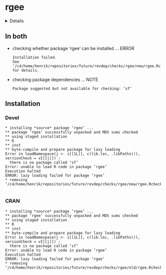 # rgee

<details>

* Version: 1.1.5
* GitHub: https://github.com/r-spatial/rgee
* Source code: https://github.com/cran/rgee
* Date/Publication: 2022-09-13 08:10:06 UTC
* Number of recursive dependencies: 147

Run `revdep_details(, "rgee")` for more info

</details>

## In both

*   checking whether package ‘rgee’ can be installed ... ERROR
    ```
    Installation failed.
    See ‘/c4/home/henrik/repositories/future/revdep/checks/rgee/new/rgee.Rcheck/00install.out’ for details.
    ```

*   checking package dependencies ... NOTE
    ```
    Package suggested but not available for checking: ‘sf’
    ```

## Installation

### Devel

```
* installing *source* package ‘rgee’ ...
** package ‘rgee’ successfully unpacked and MD5 sums checked
** using staged installation
** R
** inst
** byte-compile and prepare package for lazy loading
Error in loadNamespace(j <- i[[1L]], c(lib.loc, .libPaths()), versionCheck = vI[[j]]) : 
  there is no package called ‘sf’
Error: unable to load R code in package ‘rgee’
Execution halted
ERROR: lazy loading failed for package ‘rgee’
* removing ‘/c4/home/henrik/repositories/future/revdep/checks/rgee/new/rgee.Rcheck/rgee’


```
### CRAN

```
* installing *source* package ‘rgee’ ...
** package ‘rgee’ successfully unpacked and MD5 sums checked
** using staged installation
** R
** inst
** byte-compile and prepare package for lazy loading
Error in loadNamespace(j <- i[[1L]], c(lib.loc, .libPaths()), versionCheck = vI[[j]]) : 
  there is no package called ‘sf’
Error: unable to load R code in package ‘rgee’
Execution halted
ERROR: lazy loading failed for package ‘rgee’
* removing ‘/c4/home/henrik/repositories/future/revdep/checks/rgee/old/rgee.Rcheck/rgee’


```
